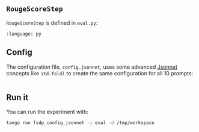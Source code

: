 ```{include} ../../../examples/eval_p3/README.md
```

## `RougeScoreStep`

`RougeScoreStep` is defined in `eval.py`:

```{literalinclude} ../../../examples/eval_p3/eval.py
:language: py
```

## Config

The configuration file, `config.jsonnet`, uses some advanced [Jsonnet](https://jsonnet.org) concepts like `std.foldl`
to create the same configuration for all 10 prompts:

```{literalinclude} ../../../examples/eval_p3/config.jsonnet
```

## Run it

You can run the experiment with:

```bash
tango run fsdp_config.jsonnet -i eval -d /tmp/workspace
```
